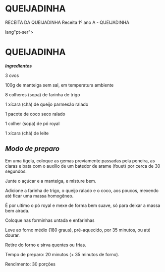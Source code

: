 # QUEIJADINHA
RECEITA DA QUEIJADINHA 
Receita 1º ano A - QUEIJADINHA

lang"pt-ser">
<h1>QUEIJADINHA</h1> 
<p><em><strong>Ingredientes</strong></em></p>
<p>3 ovos</p>
<p>100g  de manteiga sem sal, em temperatura ambiente</p>
<p>8 colheres (sopa) de farinha de trigo</p>
<p>1 xícara (chá) de queijo parmesão ralado</p>
<p>1 pacote de coco seco ralado</p>
<p>1 colher (sopa) de pó royal</p>
<p>1 xícara (chá) de leite</p>

<h2><strong><em>Modo de preparo</em></strong></h2>
<p>Em uma tigela, coloque as gemas previamente passadas pela peneira, as claras e bata com o auxílio de um batedor de arame (fouet) por cerca de 30 segundos.</p>
<p>Junte o açúcar e a manteiga, e misture bem.</p>
<p>Adicione a farinha de trigo, o queijo ralado e o coco, aos poucos, mexendo até ficar uma massa homogêneo.</p>
<p>É por ultimo o pó royal e mexe de forma bem suave, só para deixar a massa bem airada.</p>
<p>Coloque nas forminhas untada e enfarinhas</p>
<p>Leve ao forno médio (180 graus), pré-aquecido, por 35 minutos, ou até dourar.</p>
<p>Retire do forno e sirva quentes ou frias.</p>
<p>Tempo de preparo: 20 minutos (+ 35 minutos de forno).</p>
<p>Rendimento: 30 porções</p>
